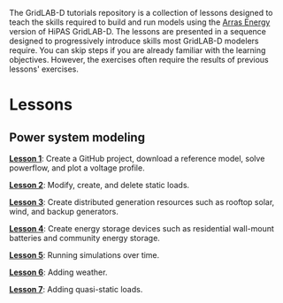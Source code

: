 The GridLAB-D tutorials repository is a collection of lessons designed to teach the skills required to build and run models using the [Arras Energy](https://arras.energy) version of HiPAS GridLAB-D. The lessons are presented in a sequence designed to progressively introduce skills most GridLAB-D modelers require. You can skip steps if you are already familiar with the learning objectives. However, the exercises often require the results of previous lessons' exercises.

# Lessons

## Power system modeling

**[Lesson 1](https://github.com/gridlabd-tutorials/lesson-1)**: Create a GitHub project, download a reference model, solve powerflow, and plot a voltage profile.

**[Lesson 2](https://github.com/gridlabd-tutorials/lesson-2)**: Modify, create, and delete static loads.

**[Lesson 3](https://github.com/gridlabd-tutorials/lesson-3)**: Create distributed generation resources such as rooftop solar, wind, and backup generators.

**[Lesson 4](https://github.com/gridlabd-tutorials/lesson-4)**: Create energy storage devices such as residential wall-mount batteries and community energy storage.

**[Lesson 5](https://github.com/gridlabd-tutorials/lesson-5)**: Running simulations over time.

**[Lesson 6](https://github.com/gridlabd-tutorials/lesson-6)**: Adding weather.

**[Lesson 7](https://github.com/gridlabd-tutorials/lesson-7)**: Adding quasi-static loads.

